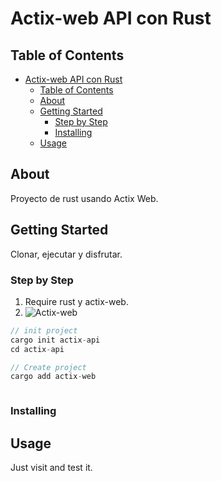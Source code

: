 # Actix-web API con Rust

## Table of Contents

- [Actix-web API con Rust](#actix-web-api-con-rust)
  - [Table of Contents](#table-of-contents)
  - [About](#about)
  - [Getting Started](#getting-started)
    - [Step by Step](#step-by-step)
    - [Installing](#installing)
  - [Usage](#usage)

## About

Proyecto de rust usando Actix Web.

## Getting Started

Clonar, ejecutar y disfrutar.

### Step by Step

1. Require rust y actix-web.
2. ![Actix-web](https://crates.io/crates/actix-web)

```rust
// init project
cargo init actix-api
cd actix-api

// Create project
cargo add actix-web



```

### Installing

## Usage

Just visit <X> and test it.
